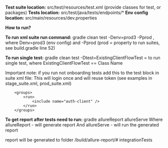 **Test suite location:** src/test/resources/test.xml (provide classes for test, or packages)
**Tests location:** src/test/java/tests/endpoints/*
**Env config location:** src/main/resources/dev.properties

**How to run?**

**To run xml suite run command:** gradle clean test -Denv=prod3 -Pprod , where Denv=prod3  (env config) and -Pprod (prod = property to run suites, see build.gradle  line 52)

**To run single test:** gradle clean test -Dtest=ExistingClientFlowTest   = to run single test, where ExistingClientFlowTest == Class Name


Important note:
if you run not onboarding tests add this to the test block in suite xml file:
This will login once and will reuse token (see examples in stage_suite.xml, prod_suite.xml)

        <groups>
            <run>
                <include name="auth-client" />
            </run>
        </groups>

**To get report after tests need to run:** gradle allureReport allureServe
Where allureReport - will generate report
And allureServe - will run the generated report

report will be generated to folder /build/allure-report/# integrationTests
